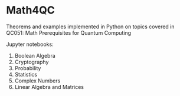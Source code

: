 # Math4QC

Theorems and examples implemented in Python on topics covered in QC051: Math Prerequisites for Quantum Computing

Jupyter notebooks:
1. Boolean Algebra
2. Cryptography
3. Probability
4. Statistics
5. Complex Numbers
6. Linear Algebra and Matrices
